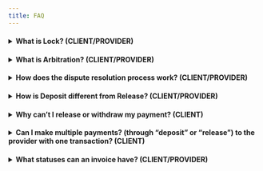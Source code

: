 ```yaml
---
title: FAQ
---
```


<h4><details>
<summary> What is Lock? (CLIENT/PROVIDER) </summary>

<p>&nbsp;</p>

###### Lock is a feature that allows clients and providers to lock the funds deposited into their smart invoice, triggering arbitration.

###### If the client loses confidence in the provider at any time or the provider under delivers on their promise, the client may lock any remaining funds in smart invoice so they cannot be released or withdrawn.

###### Alternatively, if the client has not released funds after a milestone is complete, the provider may lock any remaining funds in smart invoice.

</details></h4>

<h4><details>
<summary> What is Arbitration? (CLIENT/PROVIDER) </summary>

<p>&nbsp;</p>

###### Arbitration is triggered by either the client or provider locking funds held by their smart invoice. Arbitration is the process of resolving a dispute between a client and a provider, and it is facilitated by a third-party adjudicator.

</details></h4>

<h4><details>
<summary> How does the dispute resolution process work? (CLIENT/PROVIDER) </summary>

<p>&nbsp;</p>

###### Lock triggers the arbitration provider (i.e., LexDAO or Custom) to review and resolve the dispute.

###### Based on their review, the arbitration provider will determine which party should receive "x" amount of funds, and will send a transaction to smart invoice that transfers the appropriate amount to each party.

</details></h4>

<h4><details>
<summary>How is Deposit different from Release? (CLIENT/PROVIDER)</summary>

<p>&nbsp;</p>

###### Deposit is a function that allows the client to deposit funds into the milestone(s), and before or after the milestone is completed, the client can use the release function to release the funds to the provider for their service. In order to release funds, the client must first make a deposit!

</details></h4>

<h4><details>
<summary>Why can’t I release or withdraw my payment? (CLIENT)</summary>

<p>&nbsp;</p>

###### In order to release or withdraw your payment, first you will want to navigate to "view existing invoice" and check the status shown in the right column next to your smart invoice. If the status of your smart invoice shows:

1. Awaiting deposit - this means you need to make a deposit, following your deposit you will be able to release payment
2. In dispute - You will not be able to release/withdraw payment until the dispute is resolved
3. Safety valve withdrawal date passed

</details></h4>

<h4><details>
<summary>Can I make multiple payments? (through “deposit” or “release”) to the provider with one transaction? (CLIENT)</summary>

<p>&nbsp;</p>

###### Yes, you can execute one transaction for all milestone deposits and releases respectivley.

</details></h4>

<h4><details>
<summary>What statuses can an invoice have? (CLIENT/PROVIDER)</summary>

<p>&nbsp;</p>

1. Awaiting Deposit
2. Funded
3. Completed
4. Expired
5. In dispute

</details></h4>
